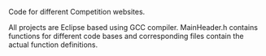 Code for different Competition websites.

All projects are Eclipse based using GCC compiler. MainHeader.h contains functions for different code bases and corresponding files contain the actual function definitions.
